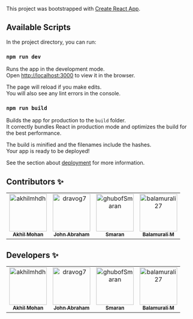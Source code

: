 This project was bootstrapped with [Create React App](https://github.com/facebook/create-react-app).

## Available Scripts

In the project directory, you can run:

### `npm run dev`

Runs the app in the development mode.<br />
Open [http://localhost:3000](http://localhost:3000) to view it in the browser.

The page will reload if you make edits.<br />
You will also see any lint errors in the console.

### `npm run build`

Builds the app for production to the `build` folder.<br />
It correctly bundles React in production mode and optimizes the build for the best performance.

The build is minified and the filenames include the hashes.<br />
Your app is ready to be deployed!

See the section about [deployment](https://facebook.github.io/create-react-app/docs/deployment) for more information.

## Contributors :sparkles:
<table>
<tr>
                <td align="center">
                    <a href="https://github.com/akhilmhdh">
                        <img src="https://avatars1.githubusercontent.com/u/31166322?v=4" width="100;" alt="akhilmhdh"/>
                        <br />
                        <sub><b>Akhil Mohan</b></sub>
                    </a>
                </td>
                <td align="center">
                    <a href="https://github.com/dravog7">
                        <img src="https://avatars2.githubusercontent.com/u/31211464?v=4" width="100;" alt="dravog7"/>
                        <br />
                        <sub><b>John Abraham</b></sub>
                    </a>
                </td>
                <td align="center">
                    <a href="https://github.com/ghubofSmaran">
                        <img src="https://avatars2.githubusercontent.com/u/48565910?v=4" width="100;" alt="ghubofSmaran"/>
                        <br />
                        <sub><b>Smaran</b></sub>
                    </a>
                </td>
                <td align="center">
                    <a href="https://github.com/balamurali27">
                        <img src="https://avatars2.githubusercontent.com/u/25403045?v=4" width="100;" alt="balamurali27"/>
                        <br />
                        <sub><b>Balamurali M</b></sub>
                    </a>
                </td></tr>
</table>

## Developers :sparkles:
<table>
<tr>
                <td align="center">
                    <a href="https://github.com/akhilmhdh">
                        <img src="https://avatars1.githubusercontent.com/u/31166322?v=4" width="100;" alt="akhilmhdh"/>
                        <br />
                        <sub><b>Akhil Mohan</b></sub>
                    </a>
                </td>
                <td align="center">
                    <a href="https://github.com/dravog7">
                        <img src="https://avatars2.githubusercontent.com/u/31211464?v=4" width="100;" alt="dravog7"/>
                        <br />
                        <sub><b>John Abraham</b></sub>
                    </a>
                </td>
                <td align="center">
                    <a href="https://github.com/ghubofSmaran">
                        <img src="https://avatars2.githubusercontent.com/u/48565910?v=4" width="100;" alt="ghubofSmaran"/>
                        <br />
                        <sub><b>Smaran</b></sub>
                    </a>
                </td>
                <td align="center">
                    <a href="https://github.com/balamurali27">
                        <img src="https://avatars2.githubusercontent.com/u/25403045?v=4" width="100;" alt="balamurali27"/>
                        <br />
                        <sub><b>Balamurali M</b></sub>
                    </a>
                </td></tr>
</table>

